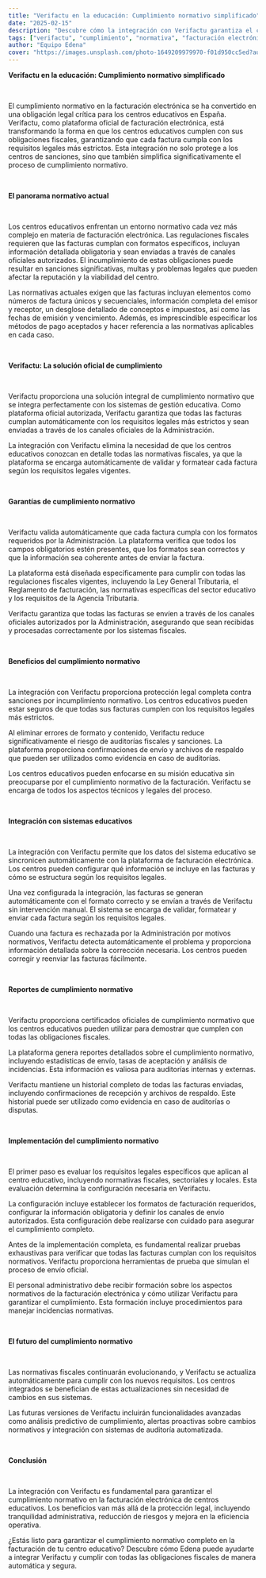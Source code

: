 ```yaml
---
title: "Verifactu en la educación: Cumplimiento normativo simplificado"
date: "2025-02-15"
description: "Descubre cómo la integración con Verifactu garantiza el cumplimiento normativo en la facturación electrónica de centros educativos."
tags: ["verifactu", "cumplimiento", "normativa", "facturación electrónica"]
author: "Equipo Edena"
cover: "https://images.unsplash.com/photo-1649209979970-f01d950cc5ed?auto=format&fit=crop&w=800&q=80"
---
```


**Verifactu en la educación: Cumplimiento normativo simplificado**

<br>

El cumplimiento normativo en la facturación electrónica se ha convertido en una obligación legal crítica para los centros educativos en España. Verifactu, como plataforma oficial de facturación electrónica, está transformando la forma en que los centros educativos cumplen con sus obligaciones fiscales, garantizando que cada factura cumpla con los requisitos legales más estrictos. Esta integración no solo protege a los centros de sanciones, sino que también simplifica significativamente el proceso de cumplimiento normativo.

<br>

**El panorama normativo actual**

<br>

Los centros educativos enfrentan un entorno normativo cada vez más complejo en materia de facturación electrónica. Las regulaciones fiscales requieren que las facturas cumplan con formatos específicos, incluyan información detallada obligatoria y sean enviadas a través de canales oficiales autorizados. El incumplimiento de estas obligaciones puede resultar en sanciones significativas, multas y problemas legales que pueden afectar la reputación y la viabilidad del centro.

Las normativas actuales exigen que las facturas incluyan elementos como números de factura únicos y secuenciales, información completa del emisor y receptor, un desglose detallado de conceptos e impuestos, así como las fechas de emisión y vencimiento. Además, es imprescindible especificar los métodos de pago aceptados y hacer referencia a las normativas aplicables en cada caso.

<br>

**Verifactu: La solución oficial de cumplimiento**

<br>

Verifactu proporciona una solución integral de cumplimiento normativo que se integra perfectamente con los sistemas de gestión educativa. Como plataforma oficial autorizada, Verifactu garantiza que todas las facturas cumplan automáticamente con los requisitos legales más estrictos y sean enviadas a través de los canales oficiales de la Administración.

La integración con Verifactu elimina la necesidad de que los centros educativos conozcan en detalle todas las normativas fiscales, ya que la plataforma se encarga automáticamente de validar y formatear cada factura según los requisitos legales vigentes.

<br>

**Garantías de cumplimiento normativo**

<br>

Verifactu valida automáticamente que cada factura cumpla con los formatos requeridos por la Administración. La plataforma verifica que todos los campos obligatorios estén presentes, que los formatos sean correctos y que la información sea coherente antes de enviar la factura.

La plataforma está diseñada específicamente para cumplir con todas las regulaciones fiscales vigentes, incluyendo la Ley General Tributaria, el Reglamento de facturación, las normativas específicas del sector educativo y los requisitos de la Agencia Tributaria.

Verifactu garantiza que todas las facturas se envíen a través de los canales oficiales autorizados por la Administración, asegurando que sean recibidas y procesadas correctamente por los sistemas fiscales.

<br>

**Beneficios del cumplimiento normativo**

<br>

La integración con Verifactu proporciona protección legal completa contra sanciones por incumplimiento normativo. Los centros educativos pueden estar seguros de que todas sus facturas cumplen con los requisitos legales más estrictos.

Al eliminar errores de formato y contenido, Verifactu reduce significativamente el riesgo de auditorías fiscales y sanciones. La plataforma proporciona confirmaciones de envío y archivos de respaldo que pueden ser utilizados como evidencia en caso de auditorías.

Los centros educativos pueden enfocarse en su misión educativa sin preocuparse por el cumplimiento normativo de la facturación. Verifactu se encarga de todos los aspectos técnicos y legales del proceso.

<br>

**Integración con sistemas educativos**

<br>

La integración con Verifactu permite que los datos del sistema educativo se sincronicen automáticamente con la plataforma de facturación electrónica. Los centros pueden configurar qué información se incluye en las facturas y cómo se estructura según los requisitos legales.

Una vez configurada la integración, las facturas se generan automáticamente con el formato correcto y se envían a través de Verifactu sin intervención manual. El sistema se encarga de validar, formatear y enviar cada factura según los requisitos legales.

Cuando una factura es rechazada por la Administración por motivos normativos, Verifactu detecta automáticamente el problema y proporciona información detallada sobre la corrección necesaria. Los centros pueden corregir y reenviar las facturas fácilmente.

<br>

**Reportes de cumplimiento normativo**

<br>

Verifactu proporciona certificados oficiales de cumplimiento normativo que los centros educativos pueden utilizar para demostrar que cumplen con todas las obligaciones fiscales.

La plataforma genera reportes detallados sobre el cumplimiento normativo, incluyendo estadísticas de envío, tasas de aceptación y análisis de incidencias. Esta información es valiosa para auditorías internas y externas.

Verifactu mantiene un historial completo de todas las facturas enviadas, incluyendo confirmaciones de recepción y archivos de respaldo. Este historial puede ser utilizado como evidencia en caso de auditorías o disputas.

<br>

**Implementación del cumplimiento normativo**

<br>

El primer paso es evaluar los requisitos legales específicos que aplican al centro educativo, incluyendo normativas fiscales, sectoriales y locales. Esta evaluación determina la configuración necesaria en Verifactu.

La configuración incluye establecer los formatos de facturación requeridos, configurar la información obligatoria y definir los canales de envío autorizados. Esta configuración debe realizarse con cuidado para asegurar el cumplimiento completo.

Antes de la implementación completa, es fundamental realizar pruebas exhaustivas para verificar que todas las facturas cumplan con los requisitos normativos. Verifactu proporciona herramientas de prueba que simulan el proceso de envío oficial.

El personal administrativo debe recibir formación sobre los aspectos normativos de la facturación electrónica y cómo utilizar Verifactu para garantizar el cumplimiento. Esta formación incluye procedimientos para manejar incidencias normativas.

<br>

**El futuro del cumplimiento normativo**

<br>

Las normativas fiscales continuarán evolucionando, y Verifactu se actualiza automáticamente para cumplir con los nuevos requisitos. Los centros integrados se benefician de estas actualizaciones sin necesidad de cambios en sus sistemas.

Las futuras versiones de Verifactu incluirán funcionalidades avanzadas como análisis predictivo de cumplimiento, alertas proactivas sobre cambios normativos y integración con sistemas de auditoría automatizada.

<br>

**Conclusión**

<br>

La integración con Verifactu es fundamental para garantizar el cumplimiento normativo en la facturación electrónica de centros educativos. Los beneficios van más allá de la protección legal, incluyendo tranquilidad administrativa, reducción de riesgos y mejora en la eficiencia operativa.

¿Estás listo para garantizar el cumplimiento normativo completo en la facturación de tu centro educativo? Descubre cómo Edena puede ayudarte a integrar Verifactu y cumplir con todas las obligaciones fiscales de manera automática y segura.

